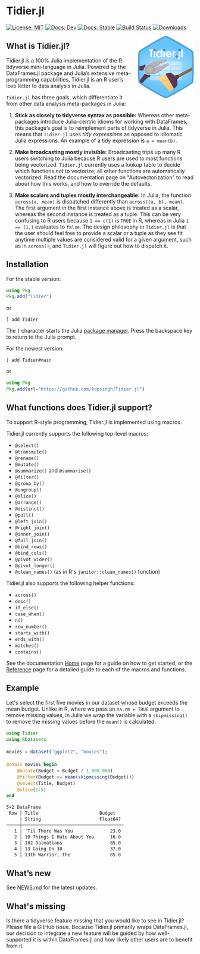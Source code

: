 # Tidier.jl

[![License: MIT](https://img.shields.io/badge/License-MIT-green.svg)](https://github.com/kdpsingh/Tidier.jl/blob/main/LICENSE)
[![Docs: Dev](https://img.shields.io/badge/Docs-Dev-lightblue.svg)](https://kdpsingh.github.io/Tidier.jl/dev)
[![Docs: Stable](https://img.shields.io/badge/Docs-Stable-blue.svg)](https://kdpsingh.github.io/Tidier.jl/stable)
[![Build Status](https://github.com/kdpsingh/Tidier.jl/actions/workflows/CI.yml/badge.svg?branch=main)](https://github.com/kdpsingh/Tidier.jl/actions/workflows/CI.yml?query=branch%3Amain)
[![Downloads](https://shields.io/endpoint?url=https://pkgs.genieframework.com/api/v1/badge/Tidier&label=Downloads)](https://pkgs.genieframework.com?packages=Tidier)

<img src="/docs/src/assets/Tidier_jl_logo.png" align="right" style="padding-left:10px;" width="150"/>

## What is Tidier.jl?

Tidier.jl is a 100% Julia implementation of the R tidyverse
mini-language in Julia. Powered by the DataFrames.jl package and Julia’s
extensive meta-programming capabilities, Tidier.jl is an R user’s love
letter to data analysis in Julia.

`Tidier.jl` has three goals, which differentiate it from other data analysis
meta-packages in Julia:

1.  **Stick as closely to tidyverse syntax as possible:** Whereas other
    meta-packages introduce Julia-centric idioms for working with
    DataFrames, this package’s goal is to reimplement parts of tidyverse
    in Julia. This means that `Tidier.jl` uses *tidy expressions* as opposed
    to idiomatic Julia expressions. An example of a tidy expression is
    `a = mean(b)`.

2.  **Make broadcasting mostly invisible:** Broadcasting trips up many R
    users switching to Julia because R users are used to most functions
    being vectorized. `Tidier.jl` currently uses a lookup table to decide
    which functions *not* to vectorize; all other functions are
    automatically vectorized. Read the documentation page on "Autovectorization"
    to read about how this works, and how to override the defaults.

3.  **Make scalars and tuples mostly interchangeable:** In Julia, the function
    `across(a, mean)` is dispatched differently than `across((a, b), mean)`.
    The first argument in the first instance above is treated as a scalar,
    whereas the second instance is treated as a tuple. This can be very confusing
    to R users because `1 == c(1)` is `TRUE` in R, whereas in Julia `1 == (1,)`
    evaluates to `false`. The design philosophy in `Tidier.jl` is that the user
    should feel free to provide a scalar or a tuple as they see fit anytime
    multiple values are considered valid for a given argument, such as in
    `across()`, and `Tidier.jl` will figure out how to dispatch it.

## Installation

For the stable version:

```julia
using Pkg
Pkg.add("Tidier")
```

or

```
] add Tidier
```

The `]` character starts the Julia [package manager](https://docs.julialang.org/en/v1/stdlib/Pkg/). Press the backspace key to return to the Julia prompt.

For the newest version:

```
] add Tidier#main
```

or

```julia
using Pkg
Pkg.add(url="https://github.com/kdpsingh/Tidier.jl")
```

## What functions does Tidier.jl support?

To support R-style programming, Tidier.jl is implemented using macros.

Tidier.jl currently supports the following top-level macros:

- `@select()`
- `@transmute()`
- `@rename()`
- `@mutate()`
- `@summarize()` and `@summarise()`
- `@filter()`
- `@group_by()`
- `@ungroup()`
- `@slice()`
- `@arrange()`
- `@distinct()`
- `@pull()`
- `@left_join()`
- `@right_join()`
- `@inner_join()`
- `@full_join()`
- `@bind_rows()`
- `@bind_cols()`
- `@pivot_wider()`
- `@pivot_longer()`
- `@clean_names()` (as in R's `janitor::clean_names()` function)

Tidier.jl also supports the following helper functions:

- `across()`
- `desc()`
- `if_else()`
- `case_when()`
- `n()`
- `row_number()`
- `starts_with()`
- `ends_with()`
- `matches()`
- `contains()`

See the documentation [Home](https://kdpsingh.github.io/Tidier.jl/dev/) page for a guide on how to get started, or the [Reference](https://kdpsingh.github.io/Tidier.jl/dev/reference/) page for a detailed guide to each of the macros and functions.

## Example

Let's select the first five movies in our dataset whose budget exceeds the mean budget. Unlike in R, where we pass an `na.rm = TRUE` argument to remove missing values, in Julia we wrap the variable with a `skipmissing()` to remove the missing values before the `mean()` is calculated.

```julia
using Tidier
using RDatasets

movies = dataset("ggplot2", "movies");

@chain movies begin
    @mutate(Budget = Budget / 1_000_000)
    @filter(Budget >= mean(skipmissing(Budget)))
    @select(Title, Budget)
    @slice(1:5)
end
```

```
5×2 DataFrame
 Row │ Title                       Budget   
     │ String                      Float64? 
─────┼──────────────────────────────────────
   1 │ 'Til There Was You              23.0
   2 │ 10 Things I Hate About You      16.0
   3 │ 102 Dalmatians                  85.0
   4 │ 13 Going On 30                  37.0
   5 │ 13th Warrior, The               85.0
```

## What’s new

See [NEWS.md](https://github.com/kdpsingh/Tidier.jl/blob/main/NEWS.md) for the latest updates.

## What's missing

Is there a tidyverse feature missing that you would like to see in Tidier.jl? Please file a GitHub issue. Because Tidier.jl primarily wraps DataFrames.jl, our decision to integrate a new feature will be guided by how well-supported it is within DataFrames.jl and how likely other users are to benefit from it.